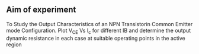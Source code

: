 ## Aim of experiment
To Study the Output Characteristics of an NPN Transistorin Common Emitter mode Configuration. Plot V<sub>CE</sub> Vs I<sub>c</sub> for different IB and determine the output dynamic resistance in each case at suitable operating points in the active region
